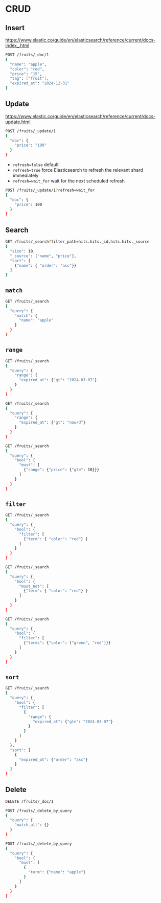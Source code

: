 # CRUD

## Insert

https://www.elastic.co/guide/en/elasticsearch/reference/current/docs-index_.html

```sh
POST /fruits/_doc/1
{
  "name": "apple",
  "color": "red",
  "price": "15",
  "tag": ["fruit"],
  "expired_at": "2024-12-31"
}
```

## Update

https://www.elastic.co/guide/en/elasticsearch/reference/current/docs-update.html

```sh
POST /fruits/_update/1
{
  "doc": {
    "price": "100"
  }
}
```

* `refresh=false` default
* `refresh=true` force Elasticsearch to refresh the relevant shard immediately
* `refresh=wait_for` wait for the next scheduled refresh

```sh
POST /fruits/_update/1?refresh=wait_for
{
  "doc": {
    "price": 100
  }
}
```

## Search

```sh
GET /fruits/_search?filter_path=hits.hits._id,hits.hits._source
{
  "size": 10,
  "_source": ["name", "price"],
  "sort": [
    {"name": { "order": "asc"}}
  ]
}
```

## `match`

```sh
GET /fruits/_search
{
  "query": {
    "match": {
      "name": "apple"
    }
  }
}
```

## `range`

```sh
GET /fruits/_search
{
  "query": {
    "range": {
      "expired_at": {"gt": "2024-03-07"}
    }
  }
}
```

```sh
GET /fruits/_search
{
  "query": {
    "range": {
      "expired_at": {"gt": "now/d"}
    }
  }
}
```

```sh
GET /fruits/_search
{
  "query": {
    "bool": {
      "must": [
        {"range": {"price": {"gte": 10}}}
      ]
    }
  }
}
```

## `filter`

```sh
GET /fruits/_search
{
  "query": {
    "bool": {
      "filter": [
        {"term": { "color": "red"} }
      ]
    }
  }
}
```

```sh
GET /fruits/_search
{
  "query": {
    "bool": {
      "must_not": [
        {"term": { "color": "red"} }
      ]
    }
  }
}
```

```sh
GET /fruits/_search
{
  "query": {
    "bool": {
      "filter": [
        {"terms": {"color": ["green", "red"]}}
      ]
    }
  }
}
```

## `sort`

```sh
GET /fruits/_search
{
  "query": {
    "bool": {
      "filter": [
        {
          "range": {
            "expired_at": {"gte": "2024-03-07"}
          }
        }
      ]
    }
  },
  "sort": [
    {
      "expired_at": {"order": "asc"}
    }
  ]
}
```

## Delete

```sh
DELETE /fruits/_doc/1
```

```sh
POST /fruits/_delete_by_query
{
  "query": {
    "match_all": {}
  }
}
```

```sh
POST /fruits/_delete_by_query
{
  "query": {
    "bool": {
      "must": [
        {
          "term": {"name": "apple"}
        }
      ]
    }
  }
}
```
